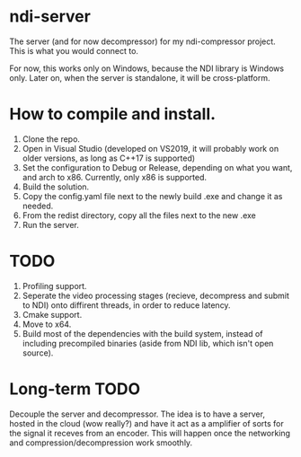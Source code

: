 # ndi-server
The server (and for now decompressor) for my ndi-compressor project. This is what you would connect to.

For now, this works only on Windows, because the NDI library is Windows only.
Later on, when the server is standalone, it will be cross-platform.

# How to compile and install.
1. Clone the repo.
2. Open in Visual Studio (developed on VS2019, it will probably work on older versions, as long as C++17 is supported)
3. Set the configuration to Debug or Release, depending on what you want, and arch to x86. Currently, only x86 is supported.
4. Build the solution.
5. Copy the config.yaml file next to the newly build .exe and change it as needed.
6. From the redist directory, copy all the files next to the new .exe
7. Run the server.

# TODO
1. Profiling support.
2. Seperate the video processing stages (recieve, decompress and submit to NDI) onto diffirent threads, in order to reduce latency. 
3. Cmake support.
4. Move to x64.
5. Build most of the dependencies with the build system, instead of including precompiled binaries (aside from NDI lib, which isn't open source).

# Long-term TODO
Decouple the server and decompressor. The idea is to have a server, hosted in the cloud (wow really?) and have it act as a amplifier of sorts for the signal it receves from an encoder. This will happen once the networking and compression/decompression work smoothly.
